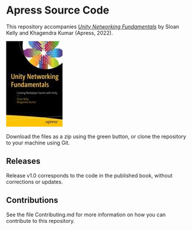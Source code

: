# Apress Source Code

This repository accompanies [*Unity Networking Fundamentals*](https://www.apress.com/9781484273579) by Sloan Kelly and Khagendra Kumar (Apress, 2022).

[comment]: #cover
![Cover image](9781484273579.jpg)

Download the files as a zip using the green button, or clone the repository to your machine using Git.

## Releases

Release v1.0 corresponds to the code in the published book, without corrections or updates.

## Contributions

See the file Contributing.md for more information on how you can contribute to this repository.